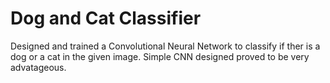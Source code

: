 # Dog and Cat Classifier
Designed and trained a Convolutional Neural Network to classify if ther is a dog or a cat in the given image. Simple CNN designed proved to be very advatageous.
